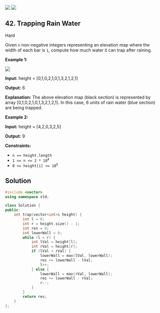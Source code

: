 [![](https://img.shields.io/github/stars/LeetCode-in-Cpp/LeetCode-in-Cpp?label=Stars&style=flat-square)](https://github.com/LeetCode-in-Cpp/LeetCode-in-Cpp)
[![](https://img.shields.io/github/forks/LeetCode-in-Cpp/LeetCode-in-Cpp?label=Fork%20me%20on%20GitHub%20&style=flat-square)](https://github.com/LeetCode-in-Cpp/LeetCode-in-Cpp/fork)

## 42\. Trapping Rain Water

Hard

Given `n` non-negative integers representing an elevation map where the width of each bar is `1`, compute how much water it can trap after raining.

**Example 1:**

![](https://assets.leetcode.com/uploads/2018/10/22/rainwatertrap.png)

**Input:** height = [0,1,0,2,1,0,1,3,2,1,2,1]

**Output:** 6

**Explanation:** The above elevation map (black section) is represented by array [0,1,0,2,1,0,1,3,2,1,2,1]. In this case, 6 units of rain water (blue section) are being trapped. 

**Example 2:**

**Input:** height = [4,2,0,3,2,5]

**Output:** 9 

**Constraints:**

*   `n == height.length`
*   <code>1 <= n <= 2 * 10<sup>4</sup></code>
*   <code>0 <= height[i] <= 10<sup>5</sup></code>

## Solution

```cpp
#include <vector>
using namespace std;

class Solution {
public:
    int trap(vector<int>& height) {
        int l = 0;
        int r = height.size() - 1;
        int res = 0;
        int lowerWall = 0;
        while (l < r) {
            int lVal = height[l];
            int rVal = height[r];
            if (lVal < rVal) {
                lowerWall = max(lVal, lowerWall);
                res += lowerWall - lVal;
                l++;
            } else {
                lowerWall = max(rVal, lowerWall);
                res += lowerWall - rVal;
                r--;
            }
        }
        return res;
    }
};
```